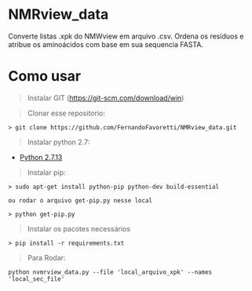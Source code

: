 # NMRview_data

Converte listas .xpk do NMWview em arquivo .csv. 
Ordena os resíduos e atribue os aminoácidos com base em sua sequencia FASTA.

# Como usar

> Instalar GIT (https://git-scm.com/download/win)

> Clonar esse repositorio:

```
> git clone https://github.com/FernandoFavoretti/NMRview_data.git
```


> Instalar python 2.7:

* [Python 2.7.13](https://www.python.org/downloads/release/python-2713/)


> Instalar pip:


```
> sudo apt-get install python-pip python-dev build-essential 

ou rodar o arquivo get-pip.py nesse local

> python get-pip.py
```

> Instalar os pacotes necessários
```
> pip install -r requirements.txt
```

> Para Rodar:
```
python nvmrview_data.py --file 'local_arquivo_xpk' --names 'local_sec_file'
 
```

